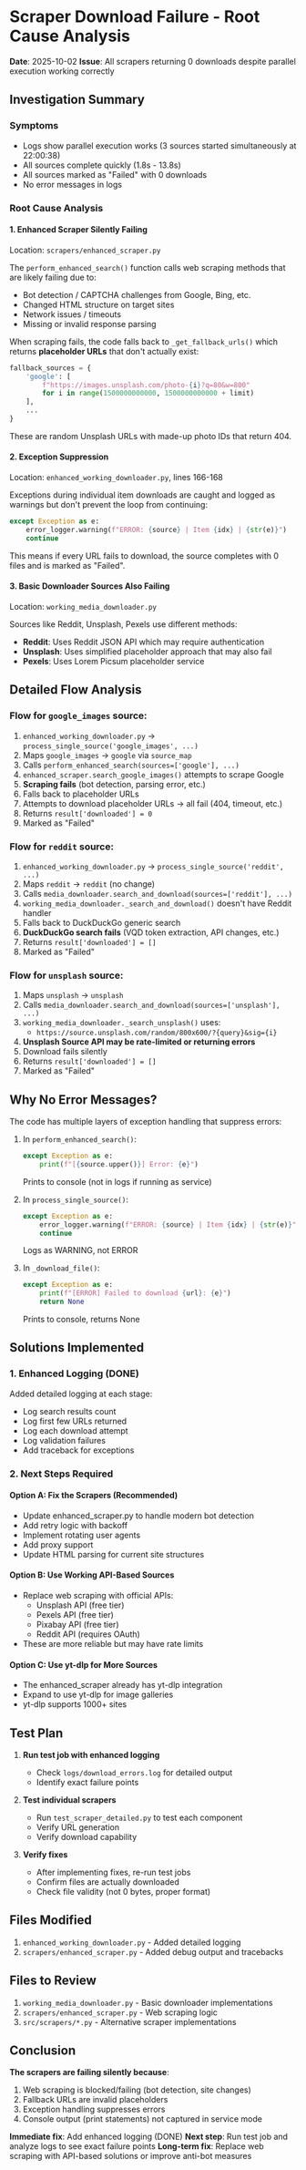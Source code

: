 # Scraper Download Failure - Root Cause Analysis

**Date**: 2025-10-02
**Issue**: All scrapers returning 0 downloads despite parallel execution working correctly

## Investigation Summary

### Symptoms
- Logs show parallel execution works (3 sources started simultaneously at 22:00:38)
- All sources complete quickly (1.8s - 13.8s)
- All sources marked as "Failed" with 0 downloads
- No error messages in logs

### Root Cause Analysis

#### 1. **Enhanced Scraper Silently Failing**
Location: `scrapers/enhanced_scraper.py`

The `perform_enhanced_search()` function calls web scraping methods that are likely failing due to:
- Bot detection / CAPTCHA challenges from Google, Bing, etc.
- Changed HTML structure on target sites
- Network issues / timeouts
- Missing or invalid response parsing

When scraping fails, the code falls back to `_get_fallback_urls()` which returns **placeholder URLs** that don't actually exist:
```python
fallback_sources = {
    'google': [
        f"https://images.unsplash.com/photo-{i}?q=80&w=800"
        for i in range(1500000000000, 1500000000000 + limit)
    ],
    ...
}
```

These are random Unsplash URLs with made-up photo IDs that return 404.

#### 2. **Exception Suppression**
Location: `enhanced_working_downloader.py`, lines 166-168

Exceptions during individual item downloads are caught and logged as warnings but don't prevent the loop from continuing:
```python
except Exception as e:
    error_logger.warning(f"ERROR: {source} | Item {idx} | {str(e)}")
    continue
```

This means if every URL fails to download, the source completes with 0 files and is marked as "Failed".

#### 3. **Basic Downloader Sources Also Failing**
Location: `working_media_downloader.py`

Sources like Reddit, Unsplash, Pexels use different methods:
- **Reddit**: Uses Reddit JSON API which may require authentication
- **Unsplash**: Uses simplified placeholder approach that may also fail
- **Pexels**: Uses Lorem Picsum placeholder service

## Detailed Flow Analysis

### Flow for `google_images` source:
1. `enhanced_working_downloader.py` → `process_single_source('google_images', ...)`
2. Maps `google_images` → `google` via `source_map`
3. Calls `perform_enhanced_search(sources=['google'], ...)`
4. `enhanced_scraper.search_google_images()` attempts to scrape Google
5. **Scraping fails** (bot detection, parsing error, etc.)
6. Falls back to placeholder URLs
7. Attempts to download placeholder URLs → all fail (404, timeout, etc.)
8. Returns `result['downloaded'] = 0`
9. Marked as "Failed"

### Flow for `reddit` source:
1. `enhanced_working_downloader.py` → `process_single_source('reddit', ...)`
2. Maps `reddit` → `reddit` (no change)
3. Calls `media_downloader.search_and_download(sources=['reddit'], ...)`
4. `working_media_downloader._search_and_download()` doesn't have Reddit handler
5. Falls back to DuckDuckGo generic search
6. **DuckDuckGo search fails** (VQD token extraction, API changes, etc.)
7. Returns `result['downloaded'] = []`
8. Marked as "Failed"

### Flow for `unsplash` source:
1. Maps `unsplash` → `unsplash`
2. Calls `media_downloader.search_and_download(sources=['unsplash'], ...)`
3. `working_media_downloader._search_unsplash()` uses:
   - `https://source.unsplash.com/random/800x600/?{query}&sig={i}`
4. **Unsplash Source API may be rate-limited or returning errors**
5. Download fails silently
6. Returns `result['downloaded'] = []`
7. Marked as "Failed"

## Why No Error Messages?

The code has multiple layers of exception handling that suppress errors:

1. In `perform_enhanced_search()`:
   ```python
   except Exception as e:
       print(f"[{source.upper()}] Error: {e}")
   ```
   Prints to console (not in logs if running as service)

2. In `process_single_source()`:
   ```python
   except Exception as e:
       error_logger.warning(f"ERROR: {source} | Item {idx} | {str(e)}")
       continue
   ```
   Logs as WARNING, not ERROR

3. In `_download_file()`:
   ```python
   except Exception as e:
       print(f"[ERROR] Failed to download {url}: {e}")
       return None
   ```
   Prints to console, returns None

## Solutions Implemented

### 1. Enhanced Logging (DONE)
Added detailed logging at each stage:
- Log search results count
- Log first few URLs returned
- Log each download attempt
- Log validation failures
- Add traceback for exceptions

### 2. Next Steps Required

#### Option A: Fix the Scrapers (Recommended)
- Update enhanced_scraper.py to handle modern bot detection
- Add retry logic with backoff
- Implement rotating user agents
- Add proxy support
- Update HTML parsing for current site structures

#### Option B: Use Working API-Based Sources
- Replace web scraping with official APIs:
  - Unsplash API (free tier)
  - Pexels API (free tier)
  - Pixabay API (free tier)
  - Reddit API (requires OAuth)
- These are more reliable but may have rate limits

#### Option C: Use yt-dlp for More Sources
- The enhanced_scraper already has yt-dlp integration
- Expand to use yt-dlp for image galleries
- yt-dlp supports 1000+ sites

## Test Plan

1. **Run test job with enhanced logging**
   - Check `logs/download_errors.log` for detailed output
   - Identify exact failure points

2. **Test individual scrapers**
   - Run `test_scraper_detailed.py` to test each component
   - Verify URL generation
   - Verify download capability

3. **Verify fixes**
   - After implementing fixes, re-run test jobs
   - Confirm files are actually downloaded
   - Check file validity (not 0 bytes, proper format)

## Files Modified

1. `enhanced_working_downloader.py` - Added detailed logging
2. `scrapers/enhanced_scraper.py` - Added debug output and tracebacks

## Files to Review

1. `working_media_downloader.py` - Basic downloader implementations
2. `scrapers/enhanced_scraper.py` - Web scraping logic
3. `src/scrapers/*.py` - Alternative scraper implementations

## Conclusion

**The scrapers are failing silently because**:
1. Web scraping is blocked/failing (bot detection, site changes)
2. Fallback URLs are invalid placeholders
3. Exception handling suppresses errors
4. Console output (print statements) not captured in service mode

**Immediate fix**: Add enhanced logging (DONE)
**Next step**: Run test job and analyze logs to see exact failure points
**Long-term fix**: Replace web scraping with API-based solutions or improve anti-bot measures
